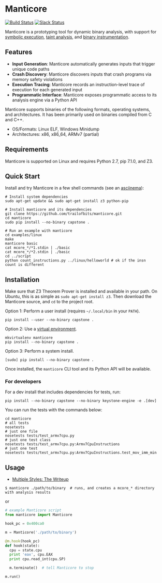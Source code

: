 # Manticore

[![Build Status](https://travis-ci.com/trailofbits/manticore.svg?token=m4YsYkGcyttTxRXGVHMr&branch=master)](https://travis-ci.com/trailofbits/manticore)
[![Slack Status](https://empireslacking.herokuapp.com/badge.svg)](https://empireslacking.herokuapp.com)

Manticore is a prototyping tool for dynamic binary analysis, with support for [symbolic execution](https://gist.github.com/ehennenfent/a5ad9746615d1490c618a88b98769c10#file-2multiple_styles_symbolic_solve-py), [taint analysis](/examples/script/introduce_symbolic_bytes.py), and [binary instrumentation](https://gist.github.com/ehennenfent/a5ad9746615d1490c618a88b98769c10#file-1multiple_styles_concrete_solve-py).

## Features

- **Input Generation**: Manticore automatically generates inputs that trigger unique code paths
- **Crash Discovery**: Manticore discovers inputs that crash programs via memory safety violations
- **Execution Tracing**: Manticore records an instruction-level trace of execution for each generated input
- **Programmatic Interface**: Manticore exposes programmatic access to its analysis engine via a Python API

Manticore supports binaries of the following formats, operating systems, and
architectures. It has been primarily used on binaries compiled from C and C++.

- OS/Formats: Linux ELF, Windows Minidump
- Architectures: x86, x86_64, ARMv7 (partial)

## Requirements

Manticore is supported on Linux and requires Python 2.7, pip 7.1.0, and Z3.

## Quick Start

Install and try Manticore in a few shell commands (see an [asciinema](https://asciinema.org/a/567nko3eh2yzit099s0nq4e8z)):

```
# Install system dependencies
sudo apt-get update && sudo apt-get install z3 python-pip

# Install manticore and its dependencies
git clone https://github.com/trailofbits/manticore.git
cd manticore
sudo pip install --no-binary capstone .

# Run an example with manticore
cd examples/linux
make
manticore basic
cat mcore_*/*1.stdin | ./basic
cat mcore_*/*2.stdin | ./basic
cd ../script
python count_instructions.py ../linux/helloworld # ok if the insn count is different
```

## Installation

Make sure that Z3 Theorem Prover is installed and available in your path. On Ubuntu, this is as simple as `sudo apt-get install z3`.
Then download the Manticore source, and `cd` to the project root.

Option 1: Perform a user install (requires `~/.local/bin` in your `PATH`).

```
pip install --user --no-binary capstone .
```

Option 2: Use a [virtual environment](https://virtualenvwrapper.readthedocs.io/en/latest/).

```
mkvirtualenv manticore
pip install --no-binary capstone .
```

Option 3: Perform a system install.

```
[sudo] pip install --no-binary capstone .
```

Once installed, the `manticore` CLI tool and its Python API will be available.

### For developers

For a dev install that includes dependencies for tests, run:

```
pip install --no-binary capstone --no-binary keystone-engine -e .[dev]
```

You can run the tests with the commands below:

```
cd manticore
# all tests
nosetests
# just one file
nosetests tests/test_armv7cpu.py
# just one test class
nosetests tests/test_armv7cpu.py:Armv7CpuInstructions
# just one test
nosetests tests/test_armv7cpu.py:Armv7CpuInstructions.test_mov_imm_min
```

## Usage

- [Multiple Styles: The Writeup](https://gist.github.com/ehennenfent/a5ad9746615d1490c618a88b98769c10)

```
$ manticore ./path/to/binary  # runs, and creates a mcore_* directory with analysis results
```

or

```python
# example Manticore script
from manticore import Manticore

hook_pc = 0x400ca0

m = Manticore('./path/to/binary')

@m.hook(hook_pc)
def hook(state):
  cpu = state.cpu
  print 'eax', cpu.EAX
  print cpu.read_int(cpu.SP)

  m.terminate()  # tell Manticore to stop

m.run()
```
